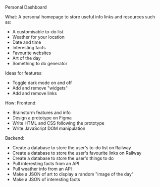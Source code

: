 Personal Dashboard

What:
A personal homepage to store useful info links and resources such as:
- A customisable to-do list
- Weather for your location
- Date and time
- Interesting facts
- Favourite websites 
- Art of the day
- Something to do generator

Ideas for features:
- Toggle dark mode on and off
- Add and remove "widgets" 
- Add and remove links

How:
Frontend:
* Brainstorm features and info
* Design a prototype on Figma
* Write HTML and CSS following the prototype
* Write JavaScript DOM manipulation

Backend:
* Create a database to store the user's to-do list on Railway
* Create a database to store the user's favourite links on Railway
* Create a database to store the user's things to do
* Pull interesting facts from an API
* Pull weather info from an API
* Make a JSON of art to display a random "image of the day"
* Make a JSON of interesting facts
